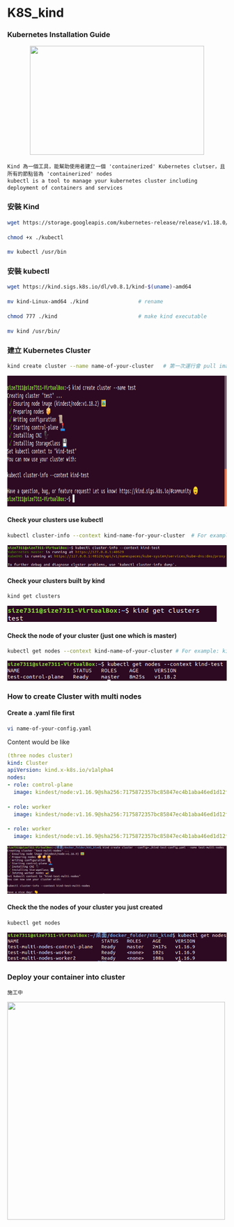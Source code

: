 # K8S_kind

### Kubernetes Installation Guide

<p align="center">
  <img src="https://d33wubrfki0l68.cloudfront.net/d0c94836ab5b896f29728f3c4798054539303799/9f948/logo/logo.png" height = 250 width = 400>
</p>

```text
Kind 為一個工具，能幫助使用者建立一個 'containerized' Kubernetes clutser，且所有的節點皆為 'containerized' nodes
kubectl is a tool to manage your kubernetes cluster including deployment of containers and services
```

### 安裝 Kind
```Bash
wget https://storage.googleapis.com/kubernetes-release/release/v1.18.0/bin/linux/amd64/kubectl

chmod +x ./kubectl

mv kubectl /usr/bin
```

### 安裝 kubectl
```Bash
wget https://kind.sigs.k8s.io/dl/v0.8.1/kind-$(uname)-amd64

mv kind-Linux-amd64 ./kind                # rename 

chmod 777 ./kind                          # make kind executable

mv kind /usr/bin/
```
### 建立 Kubernetes Cluster
```Bash
kind create cluster --name name-of-your-cluster   # 第一次運行會 pull image of kindest/node(1.6GB) from docker hub 
```
<img src="https://github.com/LinShien/K8S_kind/blob/master/images/create_cluster.png" width="750" height="300"></img>

#### Check your clusters use kubectl
```Bash
kubectl cluster-info --context kind-name-for-your-cluster  # For example: kind-test
```
<img src="https://github.com/LinShien/K8S_kind/blob/master/images/cluster_info.png"  width="750" ></img>

#### Check your clusters built by kind
```Bash
kind get clusters
```
<img src="https://github.com/LinShien/K8S_kind/blob/master/images/get_clusters.png"></img>

#### Check the node of your cluster (just one which is master)
```Bash
kubectl get nodes --context kind-name-of-your-cluster # For example: kind-test
```
<img src="https://github.com/LinShien/K8S_kind/blob/master/images/node.png"></img>

### How to create Cluster with multi nodes
#### Create a .yaml file first
```Bash
vi name-of-your-config.yaml
```
Content would be like
```yaml
(three nodes cluster)
kind: Cluster
apiVersion: kind.x-k8s.io/v1alpha4
nodes:
- role: control-plane
  image: kindest/node:v1.16.9@sha256:7175872357bc85847ec4b1aba46ed1d12fa054c83ac7a8a11f5c268957fd5765  # imgae of your node

- role: worker
  image: kindest/node:v1.16.9@sha256:7175872357bc85847ec4b1aba46ed1d12fa054c83ac7a8a11f5c268957fd5765

- role: worker
  image: kindest/node:v1.16.9@sha256:7175872357bc85847ec4b1aba46ed1d12fa054c83ac7a8a11f5c268957fd5765 
```
<img src="https://github.com/LinShien/K8S_kind/blob/master/images/multi_nodes.png"></img>

#### Check the the nodes of your cluster you just created
```Bash
kubectl get nodes
```
<img src="https://github.com/LinShien/K8S_kind/blob/master/images/multi_nodes2.png"></img>

### Deploy your container into cluster
```text
施工中
```
<img src="https://i.pinimg.com/originals/26/ac/06/26ac065e9899c74f360ccfbd351108ad.jpg" height = 500 width = 500></img>
